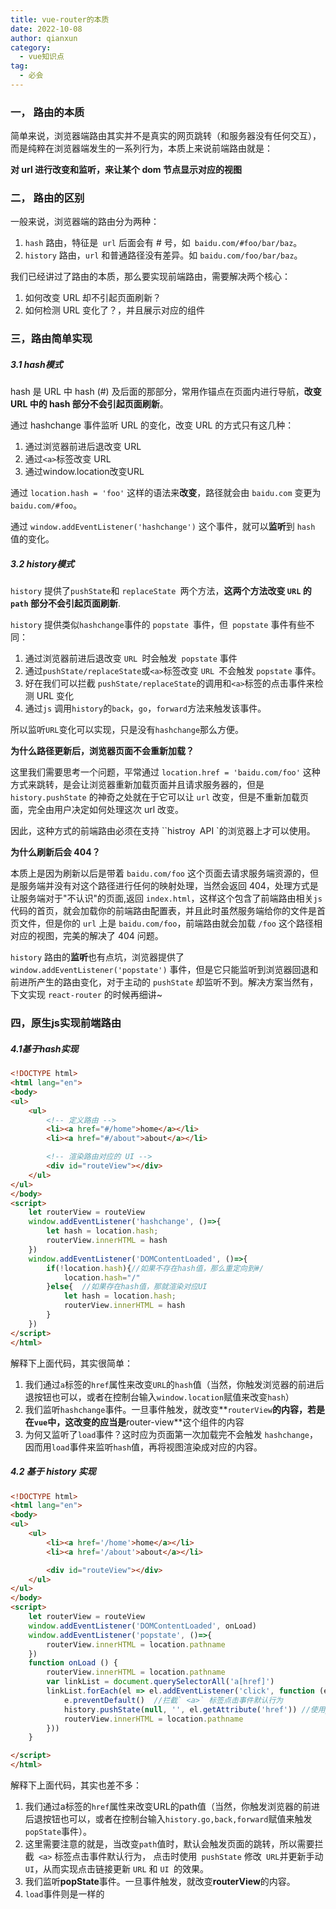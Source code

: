 ```yaml
---
title: vue-router的本质
date: 2022-10-08 
author: qianxun
category: 
  - vue知识点
tag: 
  - 必会
---
```


<!--more-->

### 一， 路由的本质

简单来说，浏览器端路由其实并不是真实的网页跳转（和服务器没有任何交互），而是纯粹在浏览器端发生的一系列行为，本质上来说前端路由就是：

 **对 url 进行改变和监听，来让某个 dom 节点显示对应的视图**

### 二， 路由的区别

一般来说，浏览器端的路由分为两种：

1. `hash` 路由，特征是` url` 后面会有 # 号，如` baidu.com/#foo/bar/baz`。
2. `history` 路由，`url` 和普通路径没有差异。如 `baidu.com/foo/bar/baz`。

我们已经讲过了路由的本质，那么要实现前端路由，需要解决两个核心：

1. 如何改变 URL 却不引起页面刷新？
2. 如何检测 URL 变化了？，并且展示对应的组件

### 三，路由简单实现

#####  3.1 **hash**模式

hash 是 URL 中 hash (#) 及后面的那部分，常用作锚点在页面内进行导航，**改变 URL 中的 hash 部分不会引起页面刷新**。

通过 hashchange 事件监听 URL 的变化，改变 URL 的方式只有这几种：

1. 通过浏览器前进后退改变 URL
2. 通过`<a>`标签改变 URL
3. 通过window.location改变URL

通过 `location.hash = 'foo'` 这样的语法来**改变**，路径就会由 `baidu.com` 变更为 `baidu.com/#foo`。

通过 `window.addEventListener('hashchange')` 这个事件，就可以**监听**到 `hash` 值的变化。



##### 3.2 **history**模式

`history` 提供了` pushState `和 `replaceState `两个方法，**这两个方法改变 `URL` 的` path` 部分不会引起页面刷新**.

`history` 提供类似` hashchange `事件的 `popstate `事件，但` popstate` 事件有些不同：

1. 通过浏览器前进后退改变 `URL `时会触发` popstate` 事件
2. 通过`pushState/replaceState`或`<a>`标签改变 `URL `不会触发 `popstate` 事件。
3. 好在我们可以拦截 `pushState/replaceState`的调用和`<a>`标签的点击事件来检测 URL 变化
4. 通过`js` 调用`history`的`back`，`go`，`forward`方法来触发该事件。

所以监听` URL `变化可以实现，只是没有` hashchange `那么方便。



**为什么路径更新后，浏览器页面不会重新加载？**

这里我们需要思考一个问题，平常通过 `location.href = 'baidu.com/foo'` 这种方式来跳转，是会让浏览器重新加载页面并且请求服务器的，但是 `history.pushState` 的神奇之处就在于它可以让 `url` 改变，但是不重新加载页面，完全由用户决定如何处理这次 url 改变。

因此，这种方式的前端路由必须在支持 ``histroy` `API `的浏览器上才可以使用。



**为什么刷新后会 404？**

本质上是因为刷新以后是带着 `baidu.com/foo` 这个页面去请求服务端资源的，但是服务端并没有对这个路径进行任何的映射处理，当然会返回 404，处理方式是让服务端对于"不认识"的页面,返回 `index.html`，这样这个包含了前端路由相关`js`代码的首页，就会加载你的前端路由配置表，并且此时虽然服务端给你的文件是首页文件，但是你的 `url` 上是 `baidu.com/foo`，前端路由就会加载 `/foo` 这个路径相对应的视图，完美的解决了 404 问题。

`history` 路由的**监听**也有点坑，浏览器提供了 `window.addEventListener('popstate')` 事件，但是它只能监听到浏览器回退和前进所产生的路由变化，对于主动的 `pushState` 却监听不到。解决方案当然有，下文实现 `react-router` 的时候再细讲~



###  四，原生js实现前端路由

##### 4.1基于hash实现

```html
<!DOCTYPE html>
<html lang="en">
<body>
<ul>
    <ul>
        <!-- 定义路由 -->
        <li><a href="#/home">home</a></li>
        <li><a href="#/about">about</a></li>

        <!-- 渲染路由对应的 UI -->
        <div id="routeView"></div>
    </ul>
</ul>
</body>
<script>
    let routerView = routeView
    window.addEventListener('hashchange', ()=>{
        let hash = location.hash;
        routerView.innerHTML = hash
    })
    window.addEventListener('DOMContentLoaded', ()=>{
        if(!location.hash){//如果不存在hash值，那么重定向到#/
            location.hash="/"
        }else{  //如果存在hash值，那就渲染对应UI
            let hash = location.hash;
            routerView.innerHTML = hash
        }
    })
</script>
</html>


```

解释下上面代码，其实很简单：

1. 我们通过`a`标签的`href`属性来改变`URL`的`hash`值（当然，你触发浏览器的前进后退按钮也可以，或者在控制台输入`window.location`赋值来改变`hash`）
2. 我们监听`hashchange`事件。一旦事件触发，就改变**`routerView`**的内容，若是在`vue`中，这改变的应当是**router-view**这个组件的内容
3. 为何又监听了`load`事件？这时应为页面第一次加载完不会触发 `hashchange`，因而用`load`事件来监听`hash`值，再将视图渲染成对应的内容。

##### 4.2  基于 history 实现

```html
<!DOCTYPE html>
<html lang="en">
<body>
<ul>
    <ul>
        <li><a href='/home'>home</a></li>
        <li><a href='/about'>about</a></li>

        <div id="routeView"></div>
    </ul>
</ul>
</body>
<script>
    let routerView = routeView
    window.addEventListener('DOMContentLoaded', onLoad)
    window.addEventListener('popstate', ()=>{
        routerView.innerHTML = location.pathname
    })
    function onLoad () {
        routerView.innerHTML = location.pathname
        var linkList = document.querySelectorAll('a[href]')
        linkList.forEach(el => el.addEventListener('click', function (e) {
            e.preventDefault()  //拦截` <a>` 标签点击事件默认行为
            history.pushState(null, '', el.getAttribute('href')) //使用pushState改变url，页面不会刷新
            routerView.innerHTML = location.pathname
        }))
    }

</script>
</html>
```

解释下上面代码，其实也差不多：

1. 我们通过a标签的`href`属性来改变URL的path值（当然，你触发浏览器的前进后退按钮也可以，或者在控制台输入`history.go,back,forward`赋值来触发`popState`事件）。
2. 这里需要注意的就是，当改变`path`值时，默认会触发页面的跳转，所以需要拦截` <a>` 标签点击事件默认行为， 点击时使用` pushState` 修改` URL`并更新手动 `UI`，从而实现点击链接更新 `URL` 和 `UI `的效果。
3. 我们监听**popState**事件。一旦事件触发，就改变**routerView**的内容。
4. `load`事件则是一样的



